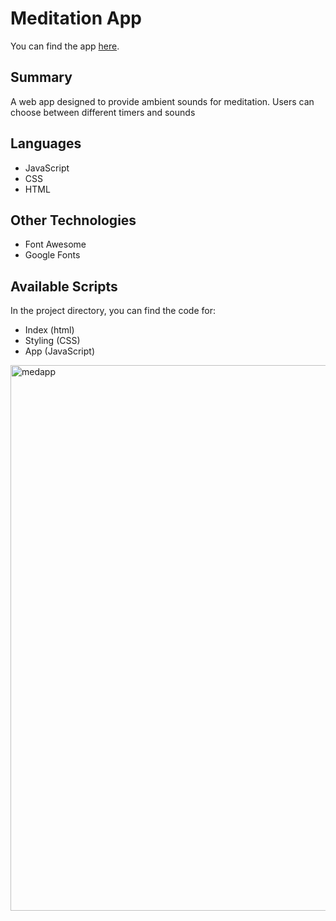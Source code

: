 # Meditation App

You can find the app [here](https://noelledons.github.io/meditationapp/).

## Summary
A web app designed to provide ambient sounds for meditation. Users can choose between different timers and sounds

## Languages
- JavaScript
- CSS 
- HTML

## Other Technologies
- Font Awesome
- Google Fonts

## Available Scripts
In the project directory, you can find the code for:

- Index (html)
- Styling (CSS)
- App (JavaScript)

<img width="873" alt="medapp" src="https://user-images.githubusercontent.com/73482293/97766697-8254ff80-1b0f-11eb-9f20-5d6964739190.PNG">
